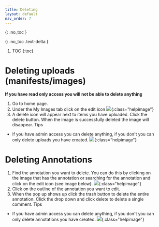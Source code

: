 ```yaml
---
title: Deleting
layout: default
nav_order: 7
---
```


{: .no_toc }

{: .no_toc .text-delta }

1. TOC
{:toc}


# Deleting uploads (manifests/images)
**If you have read only access you will not be able to delete anything**
1. Go to home page.
2. Under the My Images tab click on the edit icon
![]({{site.baseurl}}/images/deleting-1.png){:class="helpimage"}
3. A delete icon will appear next to items you have uploaded. Click the delete button. When the image is successfully deleted the image will disappear. 
Tips
*  If you have admin access you can delete anything, if you don't you can only delete uploads you have created. 
![]({{site.baseurl}}/images/deleting-2.png){:class="helpimage"}



# Deleting Annotations

1. Find the annotation you want to delete. You can do this by clicking on the image that has the annotation or searching for the annotation and click on the edit icon (see image below).
![]({{site.baseurl}}/images/deleting-3.png){:class="helpimage"}
2. Click on the outline of the annotation you want to edit.
3. When the pop up shows up click the trash button to delete the entire annotation. Click the drop down and click delete to delete a single comment.
Tips
*  If you have admin access you can delete anything, if you don't you can only delete annotations you have created. 
![]({{site.baseurl}}/images/deleting-3.png){:class="helpimage"}
